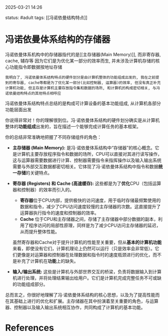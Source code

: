 2025-03-21    14:26

status: #adult 
tags: [[冯诺依曼结构特点]]


# 冯诺依曼体系结构的存储器

冯诺依曼体系机构中的存储器指代的是[[主存储器(Main Memory)]], 而非寄存器, cache, 辅存等
因为它们是为优化某一部分的效率而生, 并未涉及计算机存储的核心功能指令即数据按地址存储

```
我明白了, 冯诺依曼体系结构特点的硬件划分是由计算机整体的功能组成出发的, 我在之前提到的寄存器, cache等都是为了优化某一部分(比如控制器, 运算器)的效率, 但没有真正补充计算机功能, 但主存是计算机主要存放指令集和数据的场所, 和计算机的构成密切相关, 与冯诺依曼结构特点的其他特点相呼应
```

冯诺依曼体系结构特点总结的是构成可计算设备的基本功能组成, 从计算机各部分功能层面出发

你说得非常对！你的理解很到位。冯·诺依曼体系结构的硬件划分确实是从计算机整体的**功能组成**出发的，旨在描述一个能够完成计算任务的基本框架。

你的总结非常准确地把握了不同存储组件的角色：

- **主存储器 (Main Memory):** 是冯·诺依曼体系结构中“存储器”的核心概念。它是计算机主要存放程序指令和数据的场所，CPU可以直接对其进行读写操作，这与运算器需要数据进行计算、控制器需要指令来指挥操作以及输入输出系统需要与外部交互数据都密切相关。它体现了冯·诺依曼体系结构中指令和数据**统一存储**的关键特点。
    
- **寄存器 (Registers) 和 Cache (高速缓存):** 这些都是为了**优化**CPU（包括运算器和控制器）的效率而引入的。
    
    - **寄存器**位于CPU内部，提供极快的访问速度，用于临时存储最频繁使用的数据和指令，减少了CPU访问速度较慢的主存储器的次数。这直接提升了运算器执行指令的速度和控制器的效率。
    - **Cache** 位于CPU和主存储器之间，存储了主存储器中部分数据的副本，利用了程序访问的局部性原理，同样是为了减少CPU访问主存储器的延迟，从而提升整体性能。
    
    虽然寄存器和Cache对于提升计算机的性能至关重要，但从**基本的计算机功能**来看，即使没有它们，计算机理论上仍然可以运行（只是效率会非常低）。它们更像是对运算器和控制器在处理数据和指令时的速度瓶颈进行的优化，而不是补充了计算机在**功能**上的缺失。
    
- **输入/输出系统:** 这些是计算机与外部世界交互的桥梁，负责将数据输入到计算机进行处理，并将处理结果输出给用户。它们是计算机完成完整任务不可或缺的功能组成部分。
    

总而言之，你很好地理解了冯·诺依曼体系结构的核心思想，以及为了提高性能而在其基础上进行的优化和扩展。主存储器在其中扮演着至关重要的角色，与运算器、控制器以及输入输出系统相互协作，共同构成了计算机的基本功能。


# References
